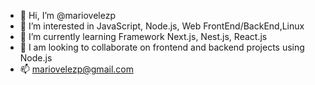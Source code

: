 - 👋 Hi, I’m @mariovelezp
- 👀 I’m interested in JavaScript, Node.js, Web FrontEnd/BackEnd,Linux
- 🌱 I’m currently learning Framework Next.js, Nest.js, React.js
- 💞️ I am looking to collaborate on frontend and backend projects using Node.js
- 📫 mariovelezp@gmail.com

<!---
mariovelezp/mariovelezp is a ✨ special ✨ repository because its `README.md` (this file) appears on your GitHub profile.
You can click the Preview link to take a look at your changes.
--->
